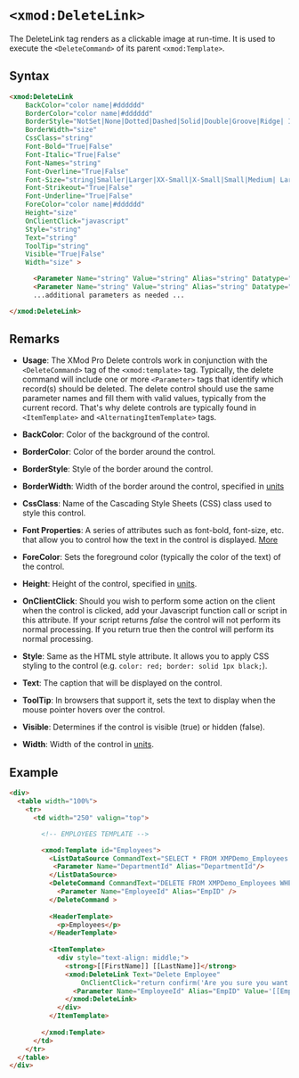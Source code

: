 # `<xmod:DeleteLink>`

The DeleteLink tag renders as a clickable image at run-time. It is used to execute the `<DeleteCommand>` of its parent `<xmod:Template>`.

## Syntax
```html
<xmod:DeleteLink
    BackColor="color name|#dddddd"
    BorderColor="color name|#dddddd"
    BorderStyle="NotSet|None|Dotted|Dashed|Solid|Double|Groove|Ridge| Inset|Outset"
    BorderWidth="size"
    CssClass="string"
    Font-Bold="True|False"
    Font-Italic="True|False"
    Font-Names="string"
    Font-Overline="True|False"
    Font-Size="string|Smaller|Larger|XX-Small|X-Small|Small|Medium| Large|X-Large|XX-Large"
    Font-Strikeout="True|False"
    Font-Underline="True|False"
    ForeColor="color name|#dddddd"
    Height="size"
    OnClientClick="javascript"
    Style="string"
    Text="string"
    ToolTip="string"
    Visible="True|False"
    Width="size" >

      <Parameter Name="string" Value="string" Alias="string" Datatype="boolean|string|int32" />
      <Parameter Name="string" Value="string" Alias="string" Datatype="boolean|string|int32"/>
      ...additional parameters as needed ...

</xmod:DeleteLink>  
```

## Remarks

*   **Usage**: The XMod Pro Delete controls work in conjunction with the `<DeleteCommand>` tag of the `<xmod:template>` tag. Typically, the delete command will include one or more `<Parameter>` tags that identify which record(s) should be deleted. The delete control should use the same parameter names and fill them with valid values, typically from the current record. That's why delete controls are typically found in `<ItemTemplate>` and `<AlternatingItemTemplate>` tags.  

*   **BackColor**: Color of the background of the control.  

*   **BorderColor**: Color of the border around the control.  

*   **BorderStyle**: Style of the border around the control.  

*   **BorderWidth**: Width of the border around the control, specified in [units](../unit-types.md)

*   **CssClass**: Name of the Cascading Style Sheets (CSS) class used to style this control.  

*   **Font Properties**: A series of attributes such as font-bold, font-size, etc. that allow you to control how the text in the control is displayed. [More](../font-properties.md)

*   **ForeColor**: Sets the foreground color (typically the color of the text) of the control.  

*   **Height**: Height of the control, specified in [units](../unit-types.md).  

*   **OnClientClick**: Should you wish to perform some action on the client when the control is clicked, add your Javascript function call or script in this attribute. If your script returns _false_ the control will not perform its normal processing. If you return true then the control will perform its normal processing.  

*   **Style**: Same as the HTML style attribute. It allows you to apply CSS styling to the control (e.g. `color: red; border: solid 1px black;`).  

*   **Text**: The caption that will be displayed on the control.  

*   **ToolTip**: In browsers that support it, sets the text to display when the mouse pointer hovers over the control.  

*   **Visible**: Determines if the control is visible (true) or hidden (false).  

*   **Width**: Width of the control in [units](../unit-types.md).  

## Example
```html {23-26}
<div>
  <table width="100%">
    <tr>
      <td width="250" valign="top">

        <!-- EMPLOYEES TEMPLATE -->

        <xmod:Template id="Employees">
          <ListDataSource CommandText="SELECT * FROM XMPDemo_Employees WHERE DepartmentId = @DepartmentId"> 
           <Parameter Name="DepartmentId" Alias="DepartmentId"/>
          </ListDataSource>
          <DeleteCommand CommandText="DELETE FROM XMPDemo_Employees WHERE EmployeeId = @EmpID">
            <Parameter Name="EmployeeId" Alias="EmpID" />
          </DeleteCommand >
 
          <HeaderTemplate>
            <p>Employees</p>
          </HeaderTemplate>
          
          <ItemTemplate>
            <div style="text-align: middle;">
              <strong>[[FirstName]] [[LastName]]</strong>
              <xmod:DeleteLink Text="Delete Employee" 
                  OnClientClick="return confirm('Are you sure you want to delete this employee?');">
                <Parameter Name="EmployeeId" Alias="EmpID" Value='[[EmployeeId]]' Datatype="int32"/>
              </xmod:DeleteLink>
            </div>
          </ItemTemplate>
        
        </xmod:Template>
      </td>
    </tr>
  </table>
</div> 
```
